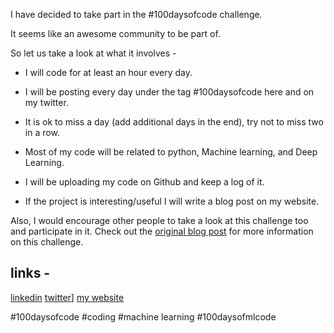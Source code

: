 I have decided to take part in the #100daysofcode challenge.

It seems like an awesome community to be part of.

So let us take a look at what it involves - 

- I will code for at least an hour every day.

- I will be posting every day under the tag #100daysofcode here and on my twitter.

- It is ok to miss a day (add additional days in the end), try not to miss two in a row.

- Most of my code will be related to python, Machine learning, and Deep Learning.

- I will be uploading my code on Github and keep a log of it. 

- If the project is interesting/useful I will write a blog post on my website.


Also, I would encourage other people to take a look at this challenge too and participate in it.
Check out the [original blog post](https://www.freecodecamp.org/news/join-the-100daysofcode-556ddb4579e4/) for more information on this challenge.

## links - 

[linkedin](https://www.linkedin.com/in/nagarajbhat12/)
[twitter](https://twitter.com/nagarajbhat92)]
[my website](https://www.nagarajbhat.com)

#100daysofcode #coding #machine learning #100daysofmlcode





